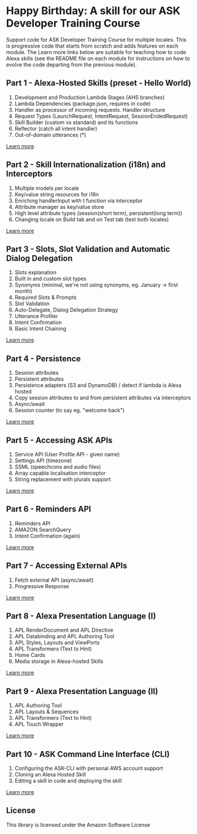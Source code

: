 # Happy Birthday: A skill for our ASK Developer Training Course

Support code for ASK Developer Training Course for multiple locales. This is progressive code that starts from scratch and adds features on each module. The Learn more links below are suitable for teaching how to code Alexa skills (see the README file on each module for instructions on how to evolve the code departing from the previous module).

## Part 1 - Alexa-Hosted Skills (preset - Hello World)

1. Development and Production Lambda Stages (AHS branches)
2. Lambda Dependencies (package.json, requires in code)
3. Handler as processor of incoming requests. Handler structure
4. Request Types (LaunchRequest, IntentRequest, SessionEndedRequest)
5. Skill Builder (custom vs standard) and its functions
6. Reflector (catch all intent handler)
7. Out-of-domain utterances (*)

[Learn more](./01)

## Part 2 - Skill Internationalization (i18n) and Interceptors

1. Multiple models per locale
2. Key/value string resources for i18n
3. Enriching handlerInput with t function via interceptor
4. Attribute manager as key/value store
5. High level attribute types (session(short term), persistent(long term))
6. Changing locale on Build tab and on Test tab (test both locales)

[Learn more](./02)

## Part 3 - Slots, Slot Validation and Automatic Dialog Delegation

1. Slots explanation
2. Built in and custom slot types
3. Synonyms (minimal, we're not using synonyms, eg. January -> first month)
4. Required Slots & Prompts
5. Slot Validation
6. Auto-Delegate, Dialog Delegation Strategy
7. Utterance Profiler
8. Intent Confirmation
9. Basic Intent Chaining

[Learn more](./03)

## Part 4 - Persistence

1. Session attributes
2. Persistent attributes
3. Persistence adapters (S3 and DynamoDB) / detect if lambda is Alexa hosted
4. Copy session attributes to and from persistent attributes via interceptors
5. Async/await
6. Session counter (to say eg. "welcome back")

[Learn more](./04)

## Part 5 - Accessing ASK APIs

1. Service API (User Profile API - given name)
2. Settings API (timezone)
3. SSML (speechcons and audio files)
4. Array capable localisation interceptor
5. String replacement with plurals support

[Learn more](./05)

## Part 6 - Reminders API

1. Reminders API
2. AMAZON.SearchQuery
3. Intent Confirmation (again)

[Learn more](./06)

## Part 7 - Accessing External APIs

1. Fetch external API (async/await)
2. Progressive Response

[Learn more](./07)

## Part 8 - Alexa Presentation Language (I)

1. APL RenderDocument and APL Directive
2. APL Databinding and APL Authoring Tool
3. APL Styles, Layouts and ViewPorts
4. APL Transformers (Text to Hint)
5. Home Cards
6. Media storage in Alexa-hosted Skills

[Learn more](./08)

## Part 9 - Alexa Presentation Language (II)

1. APL Authoring Tool
2. APL Layouts & Sequences
3. APL Transformers (Text to Hint)
4. APL Touch Wrapper

[Learn more](./09)

## Part 10 - ASK Command Line Interface (CLI)

1. Configuring the ASK-CLI with personal AWS account support
2. Cloning an Alexa Hosted Skill
3. Editing a skill in code and deploying the skill

[Learn more](./10)

## License

This library is licensed under the Amazon Software License
